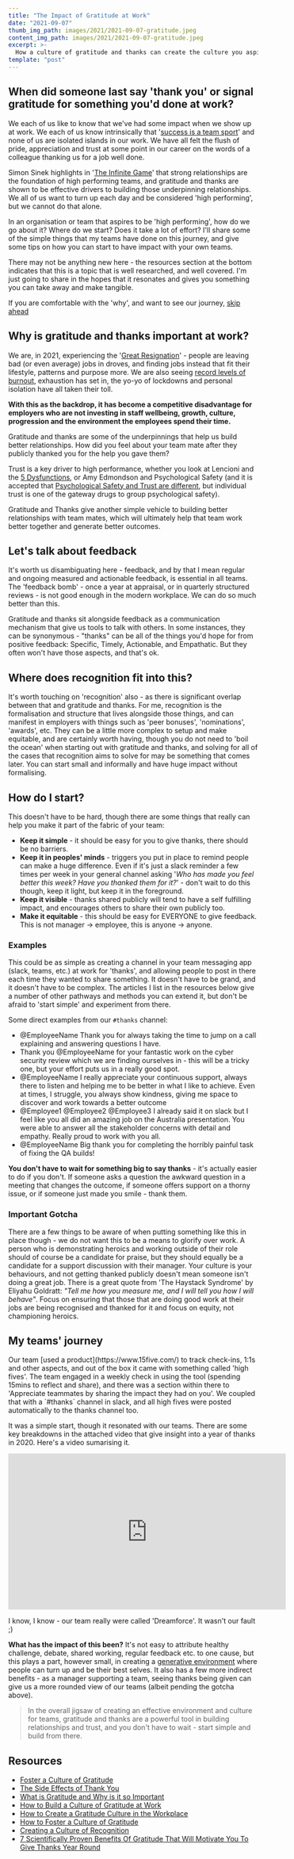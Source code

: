 ```yaml
---
title: "The Impact of Gratitude at Work"
date: "2021-09-07"
thumb_img_path: images/2021/2021-09-07-gratitude.jpeg
content_img_path: images/2021/2021-09-07-gratitude.jpeg
excerpt: >-
  How a culture of gratitude and thanks can create the culture you aspire to.
template: "post"
---
```


## When did someone last say 'thank you' or signal gratitude for something you'd done at work?

We each of us like to know that we've had some impact when we show up at work. We each of us know intrinsically that '[success is a team sport](https://thebestyoumagazine.co/interview-simon-sinek/)' and none of us are isolated islands in our work.  We have all felt the flush of pride, appreciation and trust at some point in our career on the words of a colleague thanking us for a job well done.

Simon Sinek highlights in '[The Infinite Game](https://simonsinek.com/product/the-infinite-game/)' that strong relationships are the foundation of high performing teams, and gratitude and thanks are shown to be effective drivers to building those underpinning relationships.  We all of us want to turn up each day and be considered 'high performing', but we cannot do that alone.

In an organisation or team that aspires to be 'high performing', how do we go about it?  Where do we start? Does it take a lot of effort?  I'll share some of the simple things that my teams have done on this journey, and give some tips on how you can start to have impact with your own teams.  

There may not be anything new here - the resources section at the bottom indicates that this is a topic that is well researched, and well covered. I'm just going to share in the hopes that it resonates and gives you something you can take away and make tangible.  

If you are comfortable with the 'why', and want to see our journey, [skip ahead](#my-teams-journey)

## Why is gratitude and thanks important at work?
We are, in 2021, experiencing the '[Great Resignation](https://www.wired.co.uk/article/great-resignation-quit-job)' - people are leaving bad (or even average) jobs in droves, and finding jobs instead that fit their lifestyle, patterns and purpose more.  We are also seeing [record levels of burnout](https://www.forbes.com/sites/nazbeheshti/2021/04/15/the-pandemic-has-created-a-new-kind-of-burnout-which-makes-well-being-more-critical-than-ever/?sh=43ce2612f019), exhaustion has set in, the yo-yo of lockdowns and personal isolation have all taken their toll. 

**With this as the backdrop, it has become a competitive disadvantage for employers who are not investing in staff wellbeing, growth, culture, progression and the environment the employees spend their time.**

Gratitude and thanks are some of the underpinnings that help us build better relationships.  How did you feel about your team mate after they publicly thanked you for the help you gave them? 

Trust is a key driver to high performance, whether you look at Lencioni and the [5 Dysfunctions](https://www.tablegroup.com/product/dysfunctions/), or Amy Edmondson and Psychological Safety (and it is accepted that [Psychological Safety and Trust are different](https://psychsafety.co.uk/the-difference-between-trust-and-psychological-safety/), but individual trust is one of the gateway drugs to group psychological safety).

Gratitude and Thanks give another simple vehicle to building better relationships with team mates, which will ultimately help that team work better together and generate better outcomes.

## Let's talk about feedback

It's worth us disambiguating here - feedback, and by that I mean regular and ongoing measured and actionable feedback, is essential in all teams.  The 'feedback bomb' - once a year at appraisal, or in quarterly structured reviews - is not good enough in the modern workplace.  We can do so much better than this.

Gratitude and thanks sit alongside feedback as a communication mechanism that give us tools to talk with others.  In some instances, they can be synonymous - "thanks" can be all of the things you'd hope for from positive feedback: Specific, Timely, Actionable, and Empathatic.  But they often won't have those aspects, and that's ok.

## Where does recognition fit into this?

It's worth touching on 'recognition' also - as there is significant overlap between that and gratitude and thanks.  For me, recognition is the formalisation and structure that lives alongside those things, and can manifest in employers with things such as 'peer bonuses', 'nominations', 'awards', etc.  They can be a little more complex to setup and make equitable, and are certainly worth having, though you do not need to 'boil the ocean' when starting out with gratitude and thanks, and solving for all of the cases that recognition aims to solve for may be something that comes later.  You can start small and informally and have huge impact without formalising.

## How do I start?
This doesn't have to be hard, though there are some things that really can help you make it part of the fabric of your team:
- **Keep it simple** - it should be easy for you to give thanks, there should be no barriers.
- **Keep it in peoples' minds** - triggers you put in place to remind people can make a huge difference.  Even if it's just a slack reminder a few times per week in your general channel asking '*Who has made you feel better this week? Have you thanked them for it?*' - don't wait to do this though, keep it light, but keep it in the foreground.
- **Keep it visible** - thanks shared publicly will tend to have a self fulfilling impact, and encourages others to share their own publicly too.
- **Make it equitable** - this should be easy for EVERYONE to give feedback. This is not manager -> employee, this is anyone -> anyone. 

### Examples
This could be as simple as creating a channel in your team messaging app (slack, teams, etc.) at work for 'thanks', and allowing people to post in there each time they wanted to share something.  It doesn't have to be grand, and it doesn't have to be complex.  The articles I list in the resources below give a number of other pathways and methods you can extend it, but don't be afraid to 'start simple' and experiment from there.

Some direct examples from our `#thanks` channel:
- @EmployeeName Thank you for always taking the time to jump on a call explaining and answering questions I have.
- Thank you @EmployeeName for your fantastic work on the cyber security review which we are finding ourselves in - this will be a tricky one, but your effort puts us in a really good spot.
- @EmployeeName I really appreciate your continuous support, always there to listen and helping me to be better in what I like to achieve. Even at times, I struggle, you always show kindness, giving me space to discover and work towards a better outcome
- @Employee1 @Employee2 @Employee3 I already said it on slack but I feel like you all did an amazing job on the Australia presentation. You were able to answer all the stakeholder concerns with detail and empathy. Really proud to work with you all. 
- @EmployeeName Big thank you for completing the horribly painful task of fixing the QA builds!

**You don't have to wait for something big to say thanks** - it's actually easier to do if you don't.  If someone asks a question the awkward question in a meeting that changes the outcome, if someone offers support on a thorny issue, or if someone just made you smile - thank them.

### Important Gotcha
There are a few things to be aware of when putting something like this in place though - we do not want this to be a means to glorify over work.  A person who is demonstrating heroics and working outside of their role should of course be a candidate for praise, but they should equally be a candidate for a support discussion with their manager.  Your culture is your behaviours, and not getting thanked publicly doesn't mean someone isn't doing a great job.  There is a great quote from 'The Haystack Syndrome' by Eliyahu Goldratt: *"Tell me how you measure me, and I will tell you how I will behave"*. Focus on ensuring that those that are doing good work at their jobs are being recognised and thanked for it and focus on equity, not championing heroics.

<h2 id="my-teams-journey">My teams' journey</h2>
Our team [used a product](https://www.15five.com/) to track check-ins, 1:1s and other aspects, and out of the box it came with something called 'high fives'.  The team engaged in a weekly check in using the tool (spending 15mins to reflect and share), and there was a section within there to 'Appreciate teammates by sharing the impact they had on you'.  We coupled that with a `#thanks` channel in slack, and all high fives were posted automatically to the thanks channel too.

It was a simple start, though it resonated with our teams. There are some key breakdowns in the attached video that give insight into a year of thanks in 2020.  Here's a video sumarising it.

<p style="text-align: center;">
<iframe width="560" height="315" src="https://www.youtube.com/embed/1mACfnYvZ2g" title="YouTube video player" frameborder="0" allow="accelerometer; autoplay; clipboard-write; encrypted-media; gyroscope; picture-in-picture" allowfullscreen></iframe>
</p>

I know, I know - our team really were called 'Dreamforce'.  It wasn't our fault ;)

**What has the impact of this been?** It's not easy to attribute healthy challenge, debate, shared working, regular feedback etc. to one cause, but this plays a part, however small, in creating a [generative environment](https://cloud.google.com/architecture/devops/devops-culture-westrum-organizational-culture) where people can turn up and be their best selves.  It also has a few more indirect benefits - as a manager supporting a team, seeing thanks being given can give us a more rounded view of our teams (albeit pending the gotcha above).

> In the overall jigsaw of creating an effective environment and culture for teams, gratitude and thanks are a powerful tool in building relationships and trust, and you don't have to wait - start simple and build from there.

## Resources
- [Foster a Culture of Gratitude](https://hbr.org/2013/04/foster-a-culture-of-gratitude)
- [The Side Effects of Thank You](https://static1.squarespace.com/static/57a337336a4963d0020b3192/t/593ac71e46c3c4ce552c11d9/1497024290809/Workplace+Gratitude.pdf)
- [What is Gratitude and Why is it so Important](https://positivepsychology.com/gratitude-appreciation/)
- [How to Build a Culture of Gratitude at Work](https://www.rallybright.com/how-to-build-a-culture-of-gratitude-at-work)
- [How to Create a Gratitude Culture in the Workplace](https://blog.pigeonholelive.com/how-to-create-a-gratitude-culture-in-the-workplace)
- [How to Foster a Culture of Gratitude](https://www.productplan.com/blog/how-to-foster-a-culture-of-gratitude/)
- [Creating a Culture of Recognition](https://www.greatplacetowork.com/resources/blog/creating-a-culture-of-recognition)
- [7 Scientifically Proven Benefits Of Gratitude That Will Motivate You To Give Thanks Year Round](https://www.forbes.com/sites/amymorin/2014/11/23/7-scientifically-proven-benefits-of-gratitude-that-will-motivate-you-to-give-thanks-year-round/?sh=322f0171183c)
